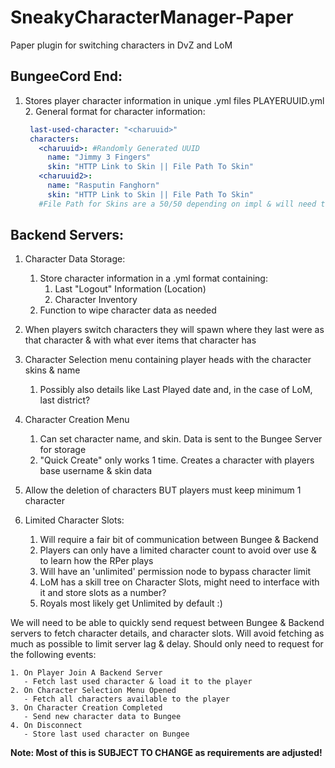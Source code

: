 # SneakyCharacterManager-Paper
 Paper plugin for switching characters in DvZ and LoM

## BungeeCord End:
1. Stores player character information in unique .yml files PLAYERUUID.yml
   2. General format for character information:
   ```yaml
    last-used-character: "<charuuid>"
    characters:
      <charuuid>: #Randomly Generated UUID
        name: "Jimmy 3 Fingers"
        skin: "HTTP Link to Skin || File Path To Skin"
      <charuuid2>:
        name: "Rasputin Fanghorn"
        skin: "HTTP Link to Skin || File Path To Skin"
      #File Path for Skins are a 50/50 depending on impl & will need to be managed on the Backend side not Bungee
   ```
   
## Backend Servers:
1. Character Data Storage:
   1. Store character information in a .yml format containing:
      1. Last "Logout" Information (Location)
      2. Character Inventory
   2. Function to wipe character data as needed


2. When players switch characters they will spawn where they last were as that character & with what ever items that character has


3. Character Selection menu containing player heads with the character skins & name
   1. Possibly also details like Last Played date and, in the case of LoM, last district?


4. Character Creation Menu
   1. Can set character name, and skin. Data is sent to the Bungee Server for storage
   2. "Quick Create" only works 1 time. Creates a character with players base username & skin data


5. Allow the deletion of characters BUT players must keep minimum 1 character


6. Limited Character Slots:
   1. Will require a fair bit of communication between Bungee & Backend
   2. Players can only have a limited character count to avoid over use & to learn how the RPer plays
   3. Will have an 'unlimited' permission node to bypass character limit
   4. LoM has a skill tree on Character Slots, might need to interface with it and store slots as a number?
   5. Royals most likely get Unlimited by default :)

We will need to be able to quickly send request between Bungee & Backend servers to fetch character details, and character slots.
Will avoid fetching as much as possible to limit server lag & delay. Should only need to request for the following events:
```
1. On Player Join A Backend Server
   - Fetch last used character & load it to the player
2. On Character Selection Menu Opened
   - Fetch all characters available to the player
3. On Character Creation Completed
   - Send new character data to Bungee
4. On Disconnect
   - Store last used character on Bungee 
```


**Note: Most of this is SUBJECT TO CHANGE as requirements are adjusted!**
